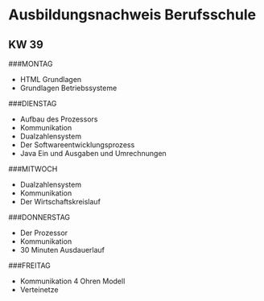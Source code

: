 Ausbildungsnachweis Berufsschule
===

KW 39
---

###MONTAG
- HTML Grundlagen
- Grundlagen Betriebssysteme

###DIENSTAG
- Aufbau des Prozessors
- Kommunikation
- Dualzahlensystem
- Der Softwareentwicklungsprozess
- Java Ein und Ausgaben und Umrechnungen

###MITWOCH
- Dualzahlensystem
- Kommunikation
- Der Wirtschaftskreislauf

###DONNERSTAG
- Der Prozessor
- Kommunikation
- 30 Minuten Ausdauerlauf

###FREITAG
- Kommunikation 4 Ohren Modell
- Verteinetze
